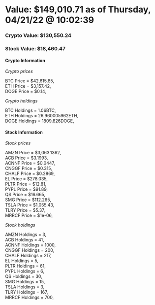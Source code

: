 # Value: $149,010.71 as of Thursday, 04/21/22 @ 10:02:39 

### Crypto Value: $130,550.24

### Stock Value: $18,460.47

#### Crypto Information 
*Crypto prices* 

BTC Price = $42,615.85,  
ETH Price = $3,157.42,  
DOGE Price = $0.14,  


*Crypto holdings* 

BTC Holdings = 1.06BTC,  
ETH Holdings = 26.960005962ETH,  
DOGE Holdings = 1809.826DOGE,  


#### Stock Information 

*Stock prices* 

AMZN Price = $3,063.1362,  
ACB Price = $3.1993,  
ACNNF Price = $0.0447,  
CNGGF Price = $0.315,  
CHALF Price = $0.2869,  
EL Price = $278.035,  
PLTR Price = $12.81,  
PYPL Price = $91.89,  
QS Price = $16.665,  
SMG Price = $112.265,  
TSLA Price = $1,055.43,  
TLRY Price = $5.37,  
MRRCF Price = $1e-06,  


*Stock holdings* 

AMZN Holdings = 3,  
ACB Holdings = 41,  
ACNNF Holdings = 1000,  
CNGGF Holdings = 200,  
CHALF Holdings = 217,  
EL Holdings = 5,  
PLTR Holdings = 61,  
PYPL Holdings = 6,  
QS Holdings = 30,  
SMG Holdings = 15,  
TSLA Holdings = 3,  
TLRY Holdings = 167,  
MRRCF Holdings = 700,  



